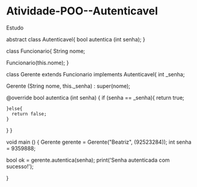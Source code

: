 # Atividade-POO--Autenticavel
Estudo 

abstract class Autenticavel{
  bool autentica (int senha);
}

class Funcionario{
  String nome;

  Funcionario(this.nome);
}

class Gerente extends Funcionario implements Autenticavel{
  int _senha;

  Gerente (String nome, this._senha) : super(nome);

  @override
  bool autentica (int senha) {
    if (senha == _senha){
      return true;

    }else{
      return false;
    }    
  }
}

void main () {
  Gerente gerente = Gerente("Beatriz", (92523284));
  int senha = 9359888;
  
  bool ok = gerente.autentica(senha);
  print('Senha autenticada com sucesso!');



}


